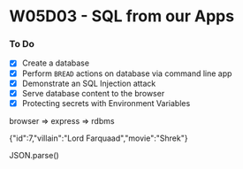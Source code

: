 # W05D03 - SQL from our Apps

### To Do
- [x] Create a database
- [x] Perform `BREAD` actions on database via command line app
- [x] Demonstrate an SQL Injection attack
- [x] Serve database content to the browser
- [x] Protecting secrets with Environment Variables

browser => express => rdbms


{"id":7,"villain":"Lord Farquaad","movie":"Shrek"}

JSON.parse()












